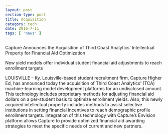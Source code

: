 ```yaml
---
layout: post
section-type: post
title: Acquisition
category: tech
date: 2016-7-11
tags: [ 'news' ]
---
```


Capture Announces the Acquisition of Third Coast Analytics’ Intellectual Property for Financial Aid Optimization  

New yield models offer individual student financial aid adjustments to reach enrollment targets  

LOUISVILLE – Ky. Louisville-based student recruitment firm, Capture Higher Ed, has announced today the acquisition of Third Coast Analytics’ (TCA) machine-learning model development platforms for an undisclosed amount. This technology includes proprietary methods for adjusting financial aid dollars on a per-student basis to optimize enrollment yields. Also, this newly acquired intellectual property includes methods to assist selective institutions in setting financial incentives to reach demographic profile enrollment targets. Integration of this technology with Capture’s Envision platform allows Capture to provide optimized financial aid awarding strategies to meet the specific needs of current and new partners.

